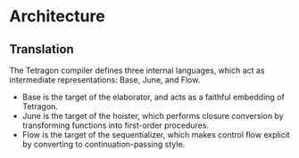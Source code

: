 # Architecture

## Translation

The Tetragon compiler defines three internal languages, which act as intermediate representations: Base, June, and Flow.

- Base is the target of the elaborator, and acts as a faithful embedding of Tetragon.
- June is the target of the hoister, which performs closure conversion by transforming functions into first-order procedures.
- Flow is the target of the sequentializer, which makes control flow explicit by converting to continuation-passing style.